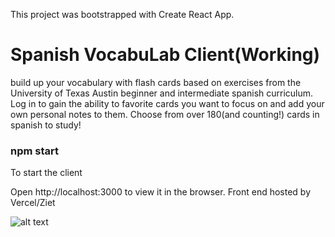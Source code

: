 This project was bootstrapped with Create React App.

# Spanish VocabuLab Client(Working)
build up your vocabulary with flash cards based on exercises from the University of Texas Austin beginner and intermediate spanish curriculum.  Log in to gain the ability
to favorite cards you want to focus on and add your own personal notes to them. Choose from over 180(and counting!) cards in spanish to study!

### npm start
To start the client

Open http://localhost:3000 to view it in the browser.
Front end hosted by Vercel/Ziet

![alt text](screenshots/filename.png "Description goes here")


